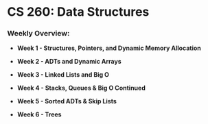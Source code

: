 <h1>CS 260: Data Structures</h1>

<h3>Weekly Overview:</h3>

* **Week 1 - Structures, Pointers, and Dynamic Memory Allocation**

* **Week 2 - ADTs and Dynamic Arrays**

* **Week 3 - Linked Lists and Big O**

* **Week 4 - Stacks, Queues & Big O Continued**

* **Week 5 - Sorted ADTs & Skip Lists**

* **Week 6 - Trees**
